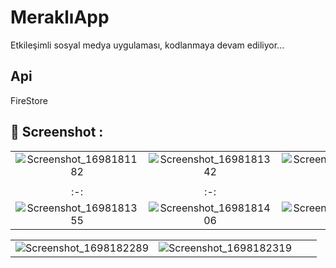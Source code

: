 
# MeraklıApp


Etkileşimli sosyal medya uygulaması, kodlanmaya devam ediliyor...


## Api

FireStore
## :camera_flash: Screenshot :

|  |  |   |   | 
|:-:|:-:|:-:|:-:|
| ![Screenshot_1698181182](https://github.com/hatice860/merakliapp/assets/79165387/dcc28f04-f1d9-47ef-9b1c-e9fd2b46330e)| ![Screenshot_1698181342](https://github.com/hatice860/merakliapp/assets/79165387/62823b62-07ca-447a-8b85-52f0018bd1dd)|![Screenshot_1698181347](https://github.com/hatice860/merakliapp/assets/79165387/bde8a2b1-810b-43ee-8150-13ae63a79e91)|![Screenshot_1698181351](https://github.com/hatice860/merakliapp/assets/79165387/126d3400-6e4b-456a-b6a9-9e3c78e087ab)
|  |  |  |   | 
|:-:|:-:|:-:|:-:|
| ![Screenshot_1698181355](https://github.com/hatice860/merakliapp/assets/79165387/c57a11f0-11ff-459a-8a4d-2252165d6136)|![Screenshot_1698181406](https://github.com/hatice860/merakliapp/assets/79165387/47da25cc-215f-4c77-a015-b45d8438c2ae)|![Screenshot_1698182169](https://github.com/hatice860/merakliapp/assets/79165387/7454ef76-79ef-4f30-bb9c-e2fd33297595)|![Screenshot_1698182259](https://github.com/hatice860/merakliapp/assets/79165387/33d98cac-27c4-40d4-ae5b-9704823fb7d8)|

|  |  |  |   | 
|:-:|:-:|:-:|:-:|
|![Screenshot_1698182289](https://github.com/hatice860/merakliapp/assets/79165387/3aed82e8-dfdd-437f-99c1-ce3b61957b03)|![Screenshot_1698182319](https://github.com/hatice860/merakliapp/assets/79165387/98e77372-0657-4efa-993d-4c641d06ff9a)








